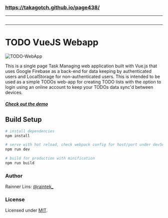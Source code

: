 ### https://takagotch.github.io/page438/
---



```
```

---
[twitter]: http://twitter.com/raintek_
[mit]: http://www.opensource.org/licenses/mit-license.php
[repo]: https://github.com/rainner/todo-webapp/
[demo]: https://rainner.github.io/todo-webapp/

# TODO VueJS Webapp

![TODO-WebApp](https://raw.githubusercontent.com/rainner/todo-webapp/master/thumb.jpg)

This is a single page Task Managing web application built with Vue.js that  uses Google Firebase as a back-end for data keeping by authenticated users and LocalStorage for non-authenticated users. This is intended to be used as a simple TODOs web-app for creating TODO lists with the option to login using an online account to keep your TODOs data sync'd between devices.

##### [Check out the demo][demo]

## Build Setup

``` bash
# install dependencies
npm install

# serve with hot reload, check webpack config for host/port under devServer
npm run dev

# build for production with minification
npm run build
```

### Author

Rainner Lins: [@raintek_][twitter]

### License

Licensed under [MIT][mit].

